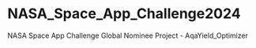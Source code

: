 # NASA_Space_App_Challenge2024
NASA Space App Challenge Global Nominee Project - AqaYield_Optimizer
